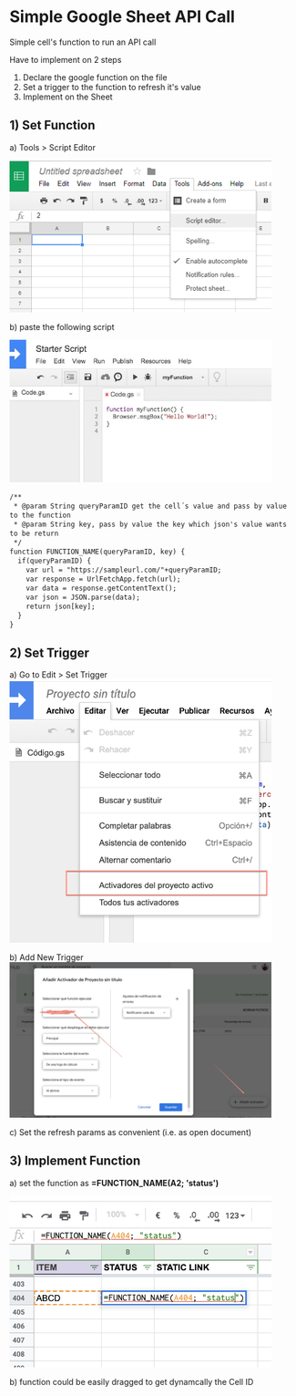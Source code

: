 # Simple Google Sheet API Call
Simple cell's function to run an API call

Have to implement on 2 steps
1) Declare the google function on the file
2) Set a trigger to the function to refresh it's value
3) Implement on the Sheet

## 1) Set Function

a) Tools > Script Editor

<img width="460" src="https://github.com/edulecca/googlesheetapicall/blob/master/scriptEditor.png">

b) paste the following script 

<img width="460" src="https://github.com/edulecca/googlesheetapicall/blob/master/script.jpg">

```
/**
 * @param String queryParamID get the cell´s value and pass by value to the function
 * @param String key, pass by value the key which json's value wants to be return
 */
function FUNCTION_NAME(queryParamID, key) {
  if(queryParamID) {
    var url = "https://sampleurl.com/"+queryParamID;
    var response = UrlFetchApp.fetch(url);
    var data = response.getContentText();
    var json = JSON.parse(data);
    return json[key];
  }
}
```

## 2) Set Trigger
a) Go to Edit > Set Trigger
<img width="460" src="https://github.com/edulecca/googlesheetapicall/blob/master/activetrigger.png">

b) Add New Trigger
<img width="460" src="https://github.com/edulecca/googlesheetapicall/blob/master/activador.png">

c) Set the refresh params as convenient (i.e. as open document)

## 3) Implement Function

a) set the function as **=FUNCTION_NAME(A2; 'status')**

<img width="460" src="https://github.com/edulecca/googlesheetapicall/blob/master/funct.png">

b) function could be easily dragged to get dynamcally the Cell ID
